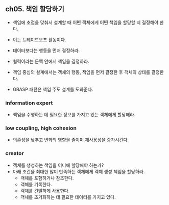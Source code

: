 ## ch05. 책임 할당하기
- 책임에 초점을 맞춰서 설계할 때 어떤 객체에게 어떤 책임을 할당할 지 결정해야 한다.
- 이는 트레이드오프 활동이다.

- 데이터보다는 행동을 먼저 결정하라.
- 협력이라는 문맥 안에서 책임을 결정하라.
- 책임 중심의 설계에서는 객체의 행동, 책임을 먼저 결정한 후 객체의 상태를 결정한다.
- GRASP 패턴은 책임 주도 설계를 도와준다.

### information expert
- 책임을 수행하는 데 필요한 정보를 가지고 있는 객체에게 할당해라.

### low coupling, high cohesion
- 의존성을 낮추고 변화의 영향을 줄이며 재사용성을 증가시킨다.

### creator
- 객체를 생성하는 책임을 어디에 할당해야 하는가?
- 아래 조건을 최대한 많이 만족하는 객체에게 객체 생성 책임을 할당하라.
  - 객체를 포함하거나 참조한다.
  - 객체를 기록한다.
  - 객체를 긴밀하게 사용한다.
  - 객체를 초기화하는 데 필요한 데이터를 가지고 있다.
 
